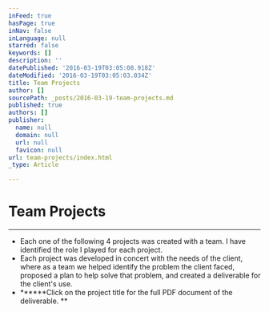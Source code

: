 ```yaml
---
inFeed: true
hasPage: true
inNav: false
inLanguage: null
starred: false
keywords: []
description: ''
datePublished: '2016-03-19T03:05:08.918Z'
dateModified: '2016-03-19T03:05:03.034Z'
title: Team Projects
author: []
sourcePath: _posts/2016-03-19-team-projects.md
published: true
authors: []
publisher:
  name: null
  domain: null
  url: null
  favicon: null
url: team-projects/index.html
_type: Article

---
```

# Team Projects

****

* Each one of the following 4 projects was created with a team. I have identified the role I played for each project. 
* Each project was developed in concert with the needs of the client, where as a team we helped identify the problem the client faced, proposed a plan to help solve that problem, and created a deliverable for the client's use. 
* ******Click on the project title for the full PDF document of the deliverable. **
